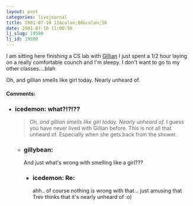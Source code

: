 ```yaml
---
layout: post
categories: livejournal
title: 2001-07-10 11&colon;00&colon;56
date: 2001-07-10 11:00:56
lj_slug: 19590
lj_id: 19590
---
```

I am sitting here finishing a CS lab with [Gillian](http://www.livejounral.com/users/gillybean) I just spent a 1/2 hour laying on a really comfortable counch and I'm sleepy. I don't want to go to my other classes....blah  



Oh, and gillian smells like girl today. Nearly unheard of.


<div id="comments"><h4>Comments:</h4><div class="lj-comments"><ul>
<li class=subject><h3>icedemon: what?!?!??</h3>
<a id="comment-13"></a>
<blockquote>
<p><i>Oh, and gillian smells like girl today. Nearly unheard of.</i>
I guess you have never lived with Gillian before. This is not all that unheard of. Especially when she gets back from the shower.</p>
</blockquote>
<ul>
<li><h3>gillybean: </h3>
<a id="comment-14"></a>
<p>And just what's wrong with smelling like a girl???</p>
<ul>
<li class=subject><h3>icedemon: Re:</h3>
<a id="comment-15"></a>
<p>ahh.. of course nothing is wrong with that... just amusing that Trev thinks that it's nearly unheard of :o)</p>
</li>
</ul>
</li>
</ul>
</li>
</ul></div></div>
